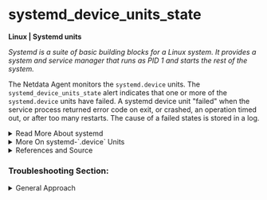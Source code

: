 # systemd_device_units_state

**Linux | Systemd units**

_Systemd is a suite of basic building blocks for a Linux system. It provides a system and service
manager that runs as PID 1 and starts the rest of the system._

The Netdata Agent monitors the `systemd.device` units. The `systemd_device_units_state` alert
indicates that one or more of the `systemd.device` units have failed.
A systemd device unit "failed" when the service process returned error code on exit, or crashed, an 
operation timed out, or after too many restarts. The cause of a failed states is stored in a log.

<details>
<summary>Read More About systemd</summary>

Here is some useful information about systemd from
Wikipedia <sup>[1](https://en.wikipedia.org/wiki/Systemd) </sup>

Systemd includes features like on-demand starting of daemons, snapshot support, process tracking,
and Inhibitor Locks. Systemd is not just the name of the `init` daemon, but also refers to the
entire software bundle around it, which, in addition to the `systemd` `init` daemon, includes the
daemons
`journald`, `logind` and `networkd`, and many other low-level components. In January 2013,
Poettering described systemd not as one program, but rather a large software suite that includes 69
individual binaries. As an integrated software suite, systemd replaces the startup sequences and
runlevels controlled by the traditional `init` daemon, along with the shell scripts executed under
its control. systemd also integrates many other services that are common on Linux systems by
handling user logins, the system console, device hotplugging, scheduled execution (replacing cron),
logging, hostnames and locales.

Like the `init` daemon, `systemd` is a daemon that manages other daemons, which, including `systemd`
itself, are background processes. `systemd` is the first daemon to start during booting and the last
daemon to terminate during shutdown. The `systemd` daemon serves as the root of the user space's
process tree. The first process (`PID1`) has a special role on Unix systems, as it replaces the
parent of a process when the original parent terminates. Therefore, the first process is
particularly well suited for the purpose of monitoring daemons.

Systemd executes elements of its startup sequence in parallel, which is theoretically faster than
the traditional startup sequence approach. For inter-process communication (IPC), `systemd` makes
Unix domain sockets and D-Bus available to the running daemons. The state of systemd itself can also
be preserved in a snapshot for future recall.

Systemd's core components include the following:

- `systemd` is a system and service manager for Linux operating systems.

- `systemctl` is a command to introspect and control the state of the systemd system and service
  manager. Not to be confused with sysctl.

- `systemd-analyze` may be used to determine system boot-up performance statistics and retrieve
  other state and tracing information from the system and service manager.

</details>

<details>
<summary>More On systemd-`.device` Units</summary>

A unit configuration file whose name ends in `.device` encodes information about a device unit as
exposed in the `sysfs/udev(7)` device tree. `udev` provides a dynamic device directory containing
only the files for actually present devices. It creates or removes device node files in the `/dev`
directory, or it renames network interfaces.

This unit type has no specific options. Device units are named after the `/sys` and `/dev` paths
they control. For example, the device `/dev/sda5` is exposed in systemd as `dev-sda5.device`.
</details>

<details>
<summary>References and Source</summary>

1. [systemd on wikipedia](https://en.wikipedia.org/wiki/Systemd)
2. [man page for systemd.device](https://www.freedesktop.org/software/systemd/man/systemd.device.html)

</details>

### Troubleshooting Section:

<details>
<summary>General Approach</summary>

If a device has failed, then you should always try to gather more information about the cause of the failure.

1. Identify which device units fail. Open the Netdata dashboard, find the current active alarms under
   the [active alarms](https://learn.netdata.cloud/docs/monitor/view-active-alarms) tab and look
   into its chart
   (`systemdunits_device_units.device_unit_state`). In this chart, identify which device
   units are in state with value 5.

2. Check the status of the device

   ```
   root@netdata~ # systemctl status  <device_name>.device 
   ```
   
</details>
